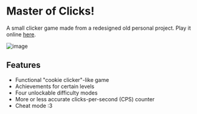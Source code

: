 # Master of Clicks!
A small clicker game made from a redesigned old personal project. Play it online [here](https://thurinum.github.io/clicker-master/).

![image](https://user-images.githubusercontent.com/43908636/178149900-ce73d208-58fc-4b0a-abce-f074045cd37f.png)

## Features
- Functional "cookie clicker"-like game
- Achievements for certain levels
- Four unlockable difficulty modes
- More or less accurate clicks-per-second (CPS) counter
- Cheat mode :3
